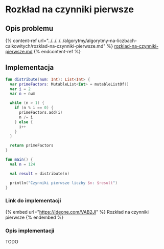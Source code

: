 # Rozkład na czynniki pierwsze

## Opis problemu

{% content-ref url="../../../../algorytmy/algorytmy-na-liczbach-calkowitych/rozklad-na-czynniki-pierwsze.md" %}
[rozklad-na-czynniki-pierwsze.md](../../../../algorytmy/algorytmy-na-liczbach-calkowitych/rozklad-na-czynniki-pierwsze.md)
{% endcontent-ref %}

## Implementacja

```kotlin
fun distribute(num: Int): List<Int> {
  var primeFactors: MutableList<Int> = mutableListOf()
  var i = 2
  var n = num

  while (n > 1) {
    if (n % i == 0) {
      primeFactors.add(i)
      n /= i
    } else {
      i++
    }
  }

  return primeFactors
}

fun main() {
  val n = 124

  val result = distribute(n)

  println("Czynniki pierwsze liczby $n: $result")
}
```

### Link do implementacji

{% embed url="https://ideone.com/VAB2Jl" %}
Rozkład na czynniki pierwsze
{% endembed %}

### Opis implementacji

TODO
